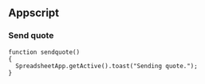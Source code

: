 ## Appscript

### Send quote
```
function sendquote() 
{
  SpreadsheetApp.getActive().toast("Sending quote.");
}
```
